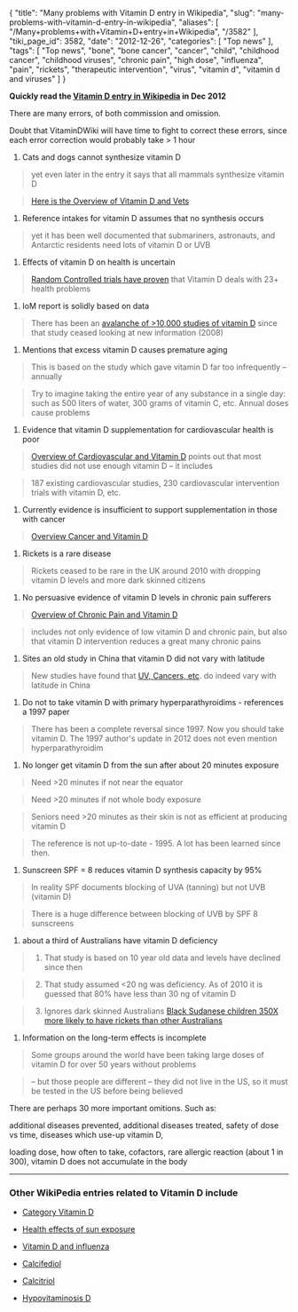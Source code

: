 {
    "title": "Many problems with Vitamin D entry in Wikipedia",
    "slug": "many-problems-with-vitamin-d-entry-in-wikipedia",
    "aliases": [
        "/Many+problems+with+Vitamin+D+entry+in+Wikipedia",
        "/3582"
    ],
    "tiki_page_id": 3582,
    "date": "2012-12-26",
    "categories": [
        "Top news"
    ],
    "tags": [
        "Top news",
        "bone",
        "bone cancer",
        "cancer",
        "child",
        "childhood cancer",
        "childhood viruses",
        "chronic pain",
        "high dose",
        "influenza",
        "pain",
        "rickets",
        "therapeutic intervention",
        "virus",
        "vitamin d",
        "vitamin d and viruses"
    ]
}


**Quickly read the [Vitamin D entry in Wikipedia](http://en.wikipedia.org/wiki/Vitamin_D) in Dec 2012** 

There are many errors, of both commission and omission.

Doubt that VitaminDWiki will have time to fight to correct these errors, since each error correction would probably take > 1 hour

1. Cats and dogs cannot synthesize vitamin D

> yet even later in the entry it says that all mammals synthesize vitamin D

> [Here is the Overview of Vitamin D and Vets](/tags/here-is-the-overview-of-vitamin-d-and-vets.html)

1. Reference intakes for vitamin D assumes that no synthesis occurs

> yet it has been well documented that submariners, astronauts, and Antarctic residents need lots of vitamin D or UVB

1. Effects of vitamin D on health is uncertain

> [Random Controlled trials have proven](/tags/random-controlled-trials-have-proven.html) that Vitamin D deals with 23+ health problems 

1. IoM report is solidly based on data

> There has been an [avalanche of >10,000 studies of vitamin D](/tags/avalanche-of-10000-studies-of-vitamin-d.html) since that study ceased looking at new information (2008)

1. Mentions that excess vitamin D causes premature aging

> This is based on the study which gave vitamin D far too infrequently – annually

> Try to imagine taking the entire year of any substance in a single day: such as 500 liters of water, 300 grams of vitamin C, etc.  Annual doses cause problems

1. Evidence that vitamin D supplementation for cardiovascular health is poor

> [Overview of Cardiovascular and Vitamin D](/tags/overview-of-cardiovascular-and-vitamin-d.html) points out that most studies did not use enough vitamin D – it includes

> 187 existing cardiovascular studies, 230 cardiovascular intervention trials with vitamin D, etc.

1. Currently evidence is insufficient to support supplementation in those with cancer

> [Overview Cancer and Vitamin D](/posts/overview-cancer-and-vitamin-d) 

1. Rickets is a rare disease

> Rickets ceased to be rare in the UK around 2010 with dropping vitamin D levels  and more dark skinned citizens 

1. No persuasive evidence of vitamin D levels in chronic pain sufferers

> [Overview of Chronic Pain and Vitamin D](/tags/overview-of-chronic-pain-and-vitamin-d.html) 

> includes not only evidence of low vitamin D and chronic pain, but also that vitamin D intervention reduces a great many chronic pains

1. Sites an old study in China that vitamin D did not vary with latitude

> New studies have found that [UV, Cancers, etc](/tags/uv-cancers-etc.html). do indeed vary with latitude in China

1. Do not to take vitamin D with primary hyperparathyroidims - references a 1997 paper

> There has been a complete reversal since 1997. Now you should take vitamin D. The 1997 author's update in 2012 does not even mention  hyperparathyroidim

1. No longer get vitamin D from the sun after about 20 minutes exposure

> Need >20 minutes if not near the equator

> Need >20 minutes if not whole body exposure

> Seniors need >20 minutes as their skin is not as efficient at producing vitamin D

> The reference is not up-to-date - 1995.  A lot has been learned since then.

1. Sunscreen SPF = 8 reduces vitamin D synthesis capacity by 95%

> In reality SPF documents blocking of UVA (tanning) but not UVB (vitamin D)

> There is a huge difference between blocking of UVB by SPF 8 sunscreens

1. about a third of Australians have vitamin D deficiency

> 1) That study is based on 10 year old data and levels have declined since then

> 2) That study assumed <20 ng was deficiency.  As of 2010 it is guessed that 80% have less than 30 ng of vitamin D

> 3) Ignores dark skinned Australians [Black Sudanese children 350X more likely to have rickets than other Australians](/posts/black-sudanese-children-350x-more-likely-to-have-rickets-than-other-australians)

1. Information on the long-term effects is incomplete

> Some groups around the world have been taking large doses of vitamin D for over 50 years without problems

> – but those people are different – they did not live in the US, so it must be tested in the US before being believed

There are perhaps 30 more important omitions.  Such as:

additional diseases prevented, additional diseases treated, safety of dose vs time, diseases which use-up vitamin D, 

loading dose, how often to take, cofactors, rare allergic reaction (about 1 in 300), vitamin D does not accumulate in the body

---

### Other WikiPedia entries related to Vitamin D include

* [Category Vitamin D](http://en.wikipedia.org/wiki/Category:Vitamin_D)

* [Health effects of sun exposure](http://en.wikipedia.org/wiki/Health_effects_of_sun_exposure)

* [Vitamin D and influenza](http://en.wikipedia.org/wiki/Vitamin_D_and_influenza)

* [Calcifediol](http://en.wikipedia.org/wiki/Calcifediol)

* [Calcitriol](http://en.wikipedia.org/wiki/Calcitriol)

* [Hypovitaminosis D](http://en.wikipedia.org/wiki/Hypovitaminosis_D)